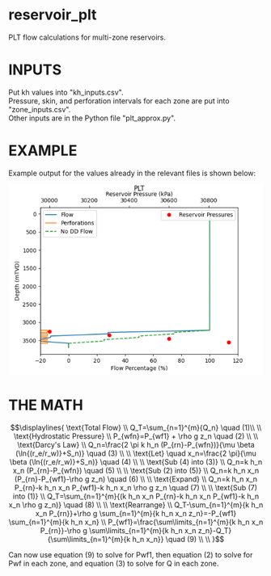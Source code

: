 # reservoir_plt
PLT flow calculations for multi-zone reservoirs.

# INPUTS
Put kh values into "kh_inputs.csv". \
Pressure, skin, and perforation intervals for each zone are put into "zone_inputs.csv". \
Other inputs are in the Python file "plt_approx.py".

# EXAMPLE
Example output for the values already in the relevant files is shown below:

![Example Output](plt_output.png)

# THE MATH
```math
\displaylines{
\text{Total Flow} \\
Q_T=\sum_{n=1}^{m}{Q_n} \quad (1)\\ \\
\text{Hydrostatic Pressure} \\
P_{wfn}=P_{wf1} + \rho g z_n \quad (2) \\ \\
\text{Darcy's Law} \\
Q_n=\frac{2 \pi k h_n (P_{rn}-P_{wfn})}{\mu \beta (\ln{(r_e/r_w)}+S_n)} \quad (3) \\ \\
\text{Let} \quad x_n=\frac{2 \pi}{\mu \beta (\ln{(r_e/r_w)}+S_n)} \quad (4) \\ \\
\text{Sub (4) into (3)} \\
Q_n=k h_n x_n (P_{rn}-P_{wfn}) \quad (5) \\ \\
\text{Sub (2) into (5)} \\
Q_n=k h_n x_n (P_{rn}-P_{wf1}-\rho g z_n) \quad (6) \\ \\
\text{Expand} \\
Q_n=k h_n x_n P_{rn}-k h_n x_n P_{wf1}-k h_n x_n \rho g z_n \quad (7) \\ \\
\text{Sub (7) into (1)} \\
Q_T=\sum_{n=1}^{m}{(k h_n x_n P_{rn}-k h_n x_n P_{wf1}-k h_n x_n \rho g z_n)} \quad (8) \\ \\
\text{Rearrange} \\
Q_T-\sum_{n=1}^{m}{k h_n x_n P_{rn}}+\rho g \sum_{n=1}^{m}{k h_n x_n z_n}=-P_{wf1} \sum_{n=1}^{m}{k h_n x_n} \\
P_{wf1}=\frac{\sum\limits_{n=1}^{m}{k h_n x_n P_{rn}}-\rho g \sum\limits_{n=1}^{m}{k h_n x_n z_n}-Q_T}{\sum\limits_{n=1}^{m}{k h_n x_n}} \quad (9) \\ \\
}
```
Can now use equation (9) to solve for Pwf1, then equation (2) to solve for Pwf in each zone, and equation (3) to solve for Q in each zone.
